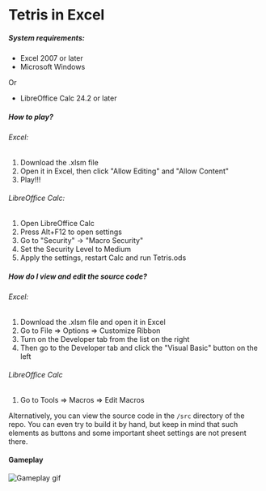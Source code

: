 # Tetris in Excel

##### System requirements:
* Excel 2007 or later
* Microsoft Windows
  
Or
  
* LibreOffice Calc 24.2 or later

##### How to play?
###### Excel:
1. Download the .xlsm file 
2. Open it in Excel, then click "Allow Editing" and "Allow Content"
3. Play!!!
   
###### LibreOffice Calc:
1. Open LibreOffice Calc
2. Press Alt+F12 to open settings
3. Go to "Security" -> "Macro Security"
4. Set the Security Level to Medium
5. Apply the settings, restart Calc and run Tetris.ods


##### How do I view and edit the source code?
###### Excel:
1. Download the .xlsm file and open it in Excel
2. Go to File => Options => Customize Ribbon
3. Turn on the Developer tab from the list on the right
4. Then go to the Developer tab and click the "Visual Basic" button on the left
   
###### LibreOffice Calc
1. Go to Tools => Macros => Edit Macros

Alternatively, you can view the source code in the `/src` directory of the repo. You can even try to build it by hand, but keep in mind that such elements as buttons and some important sheet settings are not present there.

#### Gameplay
![Gameplay gif](https://i.imgur.com/Lw8sgCq.gifg "It works!")
